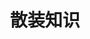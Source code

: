 ---
title: "散装知识"
description: "积累一些平时工作中未遇到的、各个领域的、散装知识"
slug: "knowledge"
image: "0551a3b695ce821bf687ed30964f5f7.jpg"
style:
    background: "#002FA7"
    color: "#ffffff"
---